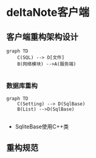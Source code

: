 # deltaNote客户端

## 客户端重构架构设计

```mermaid
graph TD
	C(SQL) --> D[文件]
    B(网络模块) -->A(服务端)
    

```

### 数据库重构
```mermaid
graph TD
	C(Setting) --> D(SqlBase)
    B(List) -->D(SqlBase)
    

```

- SqliteBase使用C++类


## 重构规范
